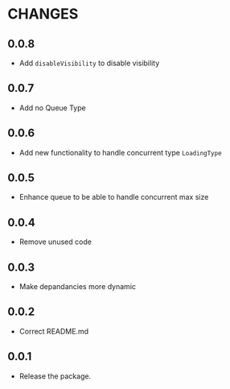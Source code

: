 # CHANGES

## 0.0.8

- Add `disableVisibility` to disable visibility

## 0.0.7

- Add no Queue Type

## 0.0.6

- Add new functionality to handle concurrent type `LoadingType`

## 0.0.5

- Enhance queue to be able to handle concurrent max size

## 0.0.4

- Remove unused code

## 0.0.3

- Make depandancies more dynamic

## 0.0.2

- Correct README.md

## 0.0.1

- Release the package.
